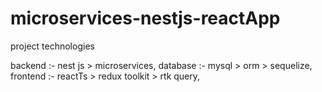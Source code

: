 # microservices-nestjs-reactApp
project technologies 

backend :- nest js > microservices,
database :- mysql > orm > sequelize,
frontend :- reactTs > redux toolkit > rtk query,
